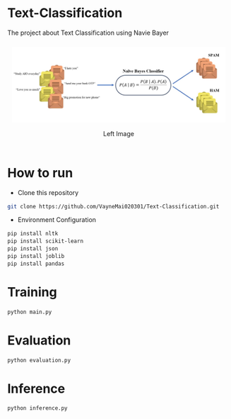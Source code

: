 # Text-Classification
The project about Text Classification using Navie Bayer

<div style="display: flex; justify-content: center; align-items: center;">
   <div style="text-align: center; margin: 10px;">
    <img src="resources/naive_bayer.jpg" alt="Image 1" style="width: auto;">
    <p>Left Image</p>
  </div>
</div>

# How to run 
* Clone this repository 
```bash
git clone https://github.com/VayneMai020301/Text-Classification.git
```
* Environment Configuration
```bash
pip install nltk
pip install scikit-learn
pip install json
pip install joblib
pip install pandas
```
# Training 
```python
python main.py
```
# Evaluation 
```python
python evaluation.py
```
# Inference
```python
python inference.py
```

